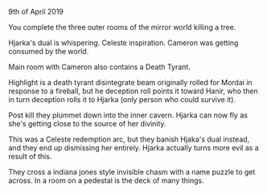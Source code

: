 
9th of April 2019

You complete the three outer rooms of the mirror world killing a tree.

Hjarka's dual is whispering. Celeste inspiration.
Cameron was getting consumed by the world.

Main room with Cameron also contains a Death Tyrant.

Highlight is a death tyrant disintegrate beam originally rolled for Mordai in response to a fireball, but he deception roll points it toward Hanir, who then in turn deception rolls it to Hjarka (only person who could survive it).

Post kill they plummet down into the inner cavern. Hjarka can now fly as she's getting close to the source of her divinity.

This was a Celeste redemption arc, but they banish Hjaka's dual instead, and they end up dismissing her entirely.
Hjarka actually turns more evil as a result of this.

They cross a indiana jones style invisible chasm with a name puzzle to get across. In a room on a pedestal is the deck of many things.